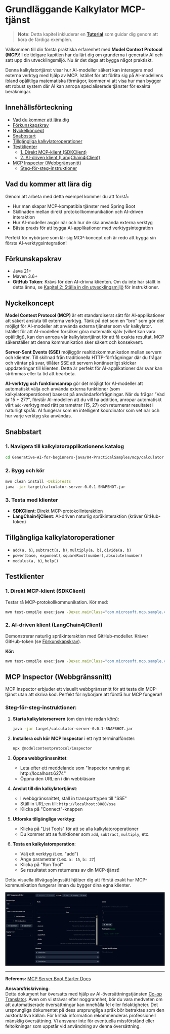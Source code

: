 <!--
CO_OP_TRANSLATOR_METADATA:
{
  "original_hash": "7bf9a4a832911269a8bd0decb97ff36c",
  "translation_date": "2025-07-21T19:57:37+00:00",
  "source_file": "04-PracticalSamples/mcp/calculator/README.md",
  "language_code": "sv"
}
-->
# Grundläggande Kalkylator MCP-tjänst

>**Note**: Detta kapitel inkluderar en [**Tutorial**](./TUTORIAL.md) som guidar dig genom att köra de färdiga exemplen.

Välkommen till din första praktiska erfarenhet med **Model Context Protocol (MCP)**! I de tidigare kapitlen har du lärt dig om grunderna i generativ AI och satt upp din utvecklingsmiljö. Nu är det dags att bygga något praktiskt.

Denna kalkylatortjänst visar hur AI-modeller säkert kan interagera med externa verktyg med hjälp av MCP. Istället för att förlita sig på AI-modellens ibland opålitliga matematiska förmågor, kommer vi att visa hur man bygger ett robust system där AI kan anropa specialiserade tjänster för exakta beräkningar.

## Innehållsförteckning

- [Vad du kommer att lära dig](../../../../../04-PracticalSamples/mcp/calculator)
- [Förkunskapskrav](../../../../../04-PracticalSamples/mcp/calculator)
- [Nyckelkoncept](../../../../../04-PracticalSamples/mcp/calculator)
- [Snabbstart](../../../../../04-PracticalSamples/mcp/calculator)
- [Tillgängliga kalkylatoroperationer](../../../../../04-PracticalSamples/mcp/calculator)
- [Testklienter](../../../../../04-PracticalSamples/mcp/calculator)
  - [1. Direkt MCP-klient (SDKClient)](../../../../../04-PracticalSamples/mcp/calculator)
  - [2. AI-driven klient (LangChain4jClient)](../../../../../04-PracticalSamples/mcp/calculator)
- [MCP Inspector (Webbgränssnitt)](../../../../../04-PracticalSamples/mcp/calculator)
  - [Steg-för-steg-instruktioner](../../../../../04-PracticalSamples/mcp/calculator)

## Vad du kommer att lära dig

Genom att arbeta med detta exempel kommer du att förstå:
- Hur man skapar MCP-kompatibla tjänster med Spring Boot
- Skillnaden mellan direkt protokollkommunikation och AI-driven interaktion
- Hur AI-modeller avgör när och hur de ska använda externa verktyg
- Bästa praxis för att bygga AI-applikationer med verktygsintegration

Perfekt för nybörjare som lär sig MCP-koncept och är redo att bygga sin första AI-verktygsintegration!

## Förkunskapskrav

- Java 21+
- Maven 3.6+
- **GitHub Token**: Krävs för den AI-drivna klienten. Om du inte har ställt in detta ännu, se [Kapitel 2: Ställa in din utvecklingsmiljö](../../../02-SetupDevEnvironment/README.md) för instruktioner.

## Nyckelkoncept

**Model Context Protocol (MCP)** är ett standardiserat sätt för AI-applikationer att säkert ansluta till externa verktyg. Tänk på det som en "bro" som gör det möjligt för AI-modeller att använda externa tjänster som vår kalkylator. Istället för att AI-modellen försöker göra matematik själv (vilket kan vara opålitligt), kan den anropa vår kalkylatortjänst för att få exakta resultat. MCP säkerställer att denna kommunikation sker säkert och konsekvent.

**Server-Sent Events (SSE)** möjliggör realtidskommunikation mellan servern och klienter. Till skillnad från traditionella HTTP-förfrågningar där du frågar och väntar på svar, tillåter SSE att servern kontinuerligt skickar uppdateringar till klienten. Detta är perfekt för AI-applikationer där svar kan strömmas eller ta tid att bearbeta.

**AI-verktyg och funktionsanrop** gör det möjligt för AI-modeller att automatiskt välja och använda externa funktioner (som kalkylatoroperationer) baserat på användarförfrågningar. När du frågar "Vad är 15 + 27?", förstår AI-modellen att du vill ha addition, anropar automatiskt vårt `add`-verktyg med rätt parametrar (15, 27) och returnerar resultatet i naturligt språk. AI fungerar som en intelligent koordinator som vet när och hur varje verktyg ska användas.

## Snabbstart

### 1. Navigera till kalkylatorapplikationens katalog
```bash
cd Generative-AI-for-beginners-java/04-PracticalSamples/mcp/calculator
```

### 2. Bygg och kör
```bash
mvn clean install -DskipTests
java -jar target/calculator-server-0.0.1-SNAPSHOT.jar
```

### 3. Testa med klienter
- **SDKClient**: Direkt MCP-protokollinteraktion
- **LangChain4jClient**: AI-driven naturlig språkinteraktion (kräver GitHub-token)

## Tillgängliga kalkylatoroperationer

- `add(a, b)`, `subtract(a, b)`, `multiply(a, b)`, `divide(a, b)`
- `power(base, exponent)`, `squareRoot(number)`, `absolute(number)`
- `modulus(a, b)`, `help()`

## Testklienter

### 1. Direkt MCP-klient (SDKClient)
Testar rå MCP-protokollkommunikation. Kör med:
```bash
mvn test-compile exec:java -Dexec.mainClass="com.microsoft.mcp.sample.client.SDKClient" -Dexec.classpathScope=test
```

### 2. AI-driven klient (LangChain4jClient)
Demonstrerar naturlig språkinteraktion med GitHub-modeller. Kräver GitHub-token (se [Förkunskapskrav](../../../../../04-PracticalSamples/mcp/calculator)).

**Kör:**
```bash
mvn test-compile exec:java -Dexec.mainClass="com.microsoft.mcp.sample.client.LangChain4jClient" -Dexec.classpathScope=test
```

## MCP Inspector (Webbgränssnitt)

MCP Inspector erbjuder ett visuellt webbgränssnitt för att testa din MCP-tjänst utan att skriva kod. Perfekt för nybörjare att förstå hur MCP fungerar!

### Steg-för-steg-instruktioner:

1. **Starta kalkylatorservern** (om den inte redan körs):
   ```bash
   java -jar target/calculator-server-0.0.1-SNAPSHOT.jar
   ```

2. **Installera och kör MCP Inspector** i ett nytt terminalfönster:
   ```bash
   npx @modelcontextprotocol/inspector
   ```

3. **Öppna webbgränssnittet**:
   - Leta efter ett meddelande som "Inspector running at http://localhost:6274"
   - Öppna den URL:en i din webbläsare

4. **Anslut till din kalkylatortjänst**:
   - I webbgränssnittet, ställ in transporttypen till "SSE"
   - Ställ in URL:en till: `http://localhost:8080/sse`
   - Klicka på "Connect"-knappen

5. **Utforska tillgängliga verktyg**:
   - Klicka på "List Tools" för att se alla kalkylatoroperationer
   - Du kommer att se funktioner som `add`, `subtract`, `multiply`, etc.

6. **Testa en kalkylatoroperation**:
   - Välj ett verktyg (t.ex. "add")
   - Ange parametrar (t.ex. `a: 15`, `b: 27`)
   - Klicka på "Run Tool"
   - Se resultatet som returneras av din MCP-tjänst!

Detta visuella tillvägagångssätt hjälper dig att förstå exakt hur MCP-kommunikation fungerar innan du bygger dina egna klienter.

![npx inspector](../../../../../translated_images/tool.214c70103694335c4cfdc2d624373dfce4b0162f6aea089ac1da9051fb563b7f.sv.png)

---
**Referens:** [MCP Server Boot Starter Docs](https://docs.spring.io/spring-ai/reference/api/mcp/mcp-server-boot-starter-docs.html)

**Ansvarsfriskrivning**:  
Detta dokument har översatts med hjälp av AI-översättningstjänsten [Co-op Translator](https://github.com/Azure/co-op-translator). Även om vi strävar efter noggrannhet, bör du vara medveten om att automatiserade översättningar kan innehålla fel eller felaktigheter. Det ursprungliga dokumentet på dess ursprungliga språk bör betraktas som den auktoritativa källan. För kritisk information rekommenderas professionell mänsklig översättning. Vi ansvarar inte för eventuella missförstånd eller feltolkningar som uppstår vid användning av denna översättning.